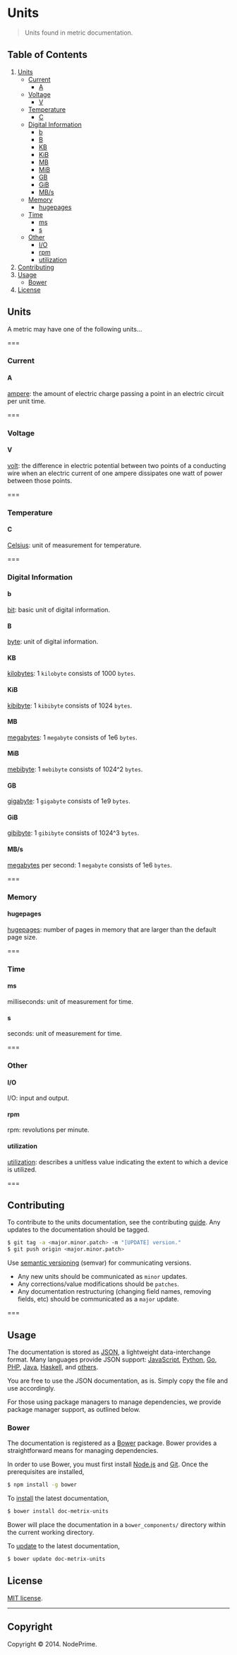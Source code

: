 Units
===

> Units found in metric documentation.


## Table of Contents

1. 	[Units](#units)
	-	[Current](#current)
		* 	[A](#a)
	- 	[Voltage](#voltage)
		*	[V](#v)
	- 	[Temperature](#temperature)
		*	[C](#c)
	-	[Digital Information](#digitial-information)
		*	[b](#b)
		* 	[B](#b)
		*	[KB](#kb)
		*	[KiB](#kib)
		*	[MB](#mb)
		*	[MiB](#mib)
		*	[GB](#gb)
		*	[GiB](#gib)
		* 	[MB/s](#mbs)
	- 	[Memory](#memory)
		*	[hugepages](#hugepages)
	- 	[Time](#time)
		*	[ms](#ms)
		*	[s](#s)
	- 	[Other](#other)
		* 	[I/O](#io)
		*	[rpm](#rpm)
		*	[utilization](#utilization)
1. 	[Contributing](#contributing)
1. 	[Usage](#usage)
	-	[Bower](#bower)
1. 	[License](#license)


## Units

A metric may have one of the following units... 


===
### Current

#### A

[ampere](http://en.wikipedia.org/wiki/Ampere): the amount of electric charge passing a point in an electric circuit per unit time.


===
### Voltage

#### V

[volt](http://en.wikipedia.org/wiki/Volt): the difference in electric potential between two points of a conducting wire when an electric current of one ampere dissipates one watt of power between those points.


===
### Temperature

#### C

[Celsius](http://en.wikipedia.org/wiki/Celsius): unit of measurement for temperature.


===
### Digital Information

#### b

[bit](http://en.wikipedia.org/wiki/Bit): basic unit of digital information.

#### B

[byte](http://en.wikipedia.org/wiki/Byte): unit of digital information.

#### KB

[kilobytes](http://en.wikipedia.org/wiki/Kilobyte): 1 `kilobyte` consists of 1000 `bytes`.


#### KiB

[kibibyte](http://en.wikipedia.org/wiki/Kibibyte): 1 `kibibyte` consists of 1024 `bytes`.


#### MB

[megabytes](http://en.wikipedia.org/wiki/Megabyte): 1 `megabyte` consists of 1e6 `bytes`.


#### MiB

[mebibyte](http://en.wikipedia.org/wiki/Mebibyte): 1 `mebibyte` consists of 1024^2 `bytes`.


#### GB

[gigabyte](http://en.wikipedia.org/wiki/Gigabyte): 1 `gigabyte` consists of 1e9 `bytes`.


#### GiB

[gibibyte](http://en.wikipedia.org/wiki/Gibibyte): 1 `gibibyte` consists of 1024^3 `bytes`.


#### MB/s

[megabytes](http://en.wikipedia.org/wiki/Megabyte) per second: 1 `megabyte` consists of 1e6 `bytes`.


===
### Memory

#### hugepages

[hugepages](http://en.wikipedia.org/wiki/Page_(computer_memory)#Huge_pages): number of pages in memory that are larger than the default page size.


===
### Time

#### ms

milliseconds: unit of measurement for time.


#### s

seconds: unit of measurement for time.


===
### Other


#### I/O

I/O: input and output.


#### rpm

rpm: revolutions per minute.


#### utilization

[utilization](http://en.wikipedia.org/wiki/Load_(computing)#CPU_load_vs_CPU_utilization): describes a unitless value indicating the extent to which a device is utilized.



===
## Contributing

To contribute to the units documentation, see the contributing [guide](https://github.com/doc-metrix/contributing). Any updates to the documentation should be tagged.

``` bash
$ git tag -a <major.minor.patch> -m "[UPDATE] version."
$ git push origin <major.minor.patch>
```

Use [semantic versioning](http://semver.org/) (semvar) for communicating versions.

*	Any new units should be communicated as `minor` updates.
*	Any corrections/value modifications should be `patches`.
* 	Any documentation restructuring (changing field names, removing fields, etc) should be communicated as a `major` update.


===
## Usage

The documentation is stored as [JSON](http://json.org/), a lightweight data-interchange format. Many languages provide JSON support: [JavaScript](http://www.json.org/js.html), [Python](https://docs.python.org/2/library/json.html), [Go](http://golang.org/pkg/encoding/json/), [PHP](http://php.net/manual/en/book.json.php), [Java](http://json.org/java/), [Haskell](http://hackage.haskell.org/package/json), and [others](http://json.org/).

You are free to use the JSON documentation, as is. Simply copy the file and use accordingly.

For those using package managers to manage dependencies, we provide package manager support, as outlined below.


### Bower

The documentation is registered as a [Bower](http://bower.io) package. Bower provides a straightforward means for managing dependencies.

In order to use Bower, you must first install [Node.js](http://nodejs.org/) and [Git](http://git-scm.com/book/en/Getting-Started-Installing-Git). Once the prerequisites are installed,

``` bash
$ npm install -g bower
```

To [install](http://bower.io/docs/api/#install) the latest documentation,

``` bash
$ bower install doc-metrix-units
```

Bower will place the documentation in a `bower_components/` directory within the current working directory.

To [update](http://bower.io/docs/api/#update) to the latest documentation,

``` bash
$ bower update doc-metrix-units
```


## License

[MIT license](http://opensource.org/licenses/MIT). 


---
## Copyright

Copyright &copy; 2014. NodePrime.

